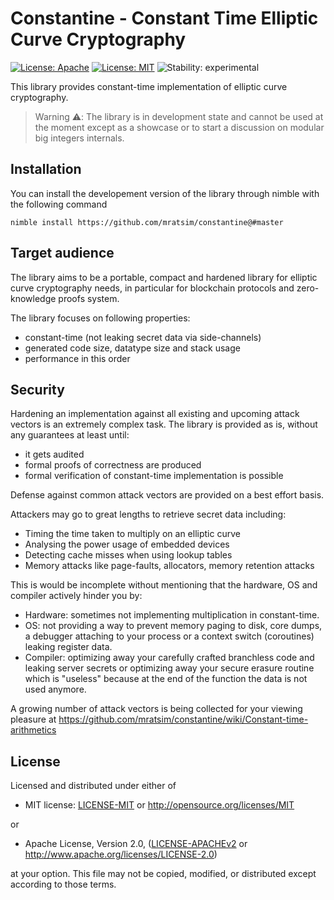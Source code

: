 # Constantine - Constant Time Elliptic Curve Cryptography

[![License: Apache](https://img.shields.io/badge/License-Apache%202.0-blue.svg)](https://opensource.org/licenses/Apache-2.0)
[![License: MIT](https://img.shields.io/badge/License-MIT-blue.svg)](https://opensource.org/licenses/MIT)
![Stability: experimental](https://img.shields.io/badge/stability-experimental-orange.svg)

This library provides constant-time implementation of elliptic curve cryptography.

> Warning ⚠️: The library is in development state and cannot be used at the moment
>            except as a showcase or to start a discussion on modular big integers internals.

## Installation

You can install the developement version of the library through nimble with the following command
```
nimble install https://github.com/mratsim/constantine@#master
```

## Target audience

The library aims to be a portable, compact and hardened library for elliptic curve cryptography needs, in particular for blockchain protocols and zero-knowledge proofs system.

The library focuses on following properties:
- constant-time (not leaking secret data via side-channels)
- generated code size, datatype size and stack usage
- performance
in this order

## Security

Hardening an implementation against all existing and upcoming attack vectors is an extremely complex task.
The library is provided as is, without any guarantees at least until:
- it gets audited
- formal proofs of correctness are produced
- formal verification of constant-time implementation is possible

Defense against common attack vectors are provided on a best effort basis.

Attackers may go to great lengths to retrieve secret data including:
- Timing the time taken to multiply on an elliptic curve
- Analysing the power usage of embedded devices
- Detecting cache misses when using lookup tables
- Memory attacks like page-faults, allocators, memory retention attacks

This is would be incomplete without mentioning that the hardware, OS and compiler
actively hinder you by:
- Hardware: sometimes not implementing multiplication in constant-time.
- OS: not providing a way to prevent memory paging to disk, core dumps, a debugger attaching to your process or a context switch (coroutines) leaking register data.
- Compiler: optimizing away your carefully crafted branchless code and leaking server secrets or optimizing away your secure erasure routine which is "useless" because at the end of the function the data is not used anymore.

A growing number of attack vectors is being collected for your viewing pleasure
at https://github.com/mratsim/constantine/wiki/Constant-time-arithmetics

## License

Licensed and distributed under either of

* MIT license: [LICENSE-MIT](LICENSE-MIT) or http://opensource.org/licenses/MIT

or

* Apache License, Version 2.0, ([LICENSE-APACHEv2](LICENSE-APACHEv2) or http://www.apache.org/licenses/LICENSE-2.0)

at your option. This file may not be copied, modified, or distributed except according to those terms.
